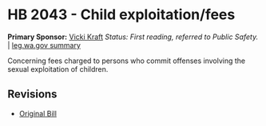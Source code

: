 # HB 2043 - Child exploitation/fees
**Primary Sponsor:** [Vicki Kraft](/person/leg/vicki.kraft.md)
*Status: First reading, referred to Public Safety.* | [leg.wa.gov summary](https://app.leg.wa.gov/billsummary?BillNumber=2043&Year=2021)

Concerning fees charged to persons who commit offenses involving the sexual exploitation of children.

## Revisions
* [Original Bill](1/)
